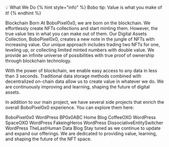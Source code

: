 💡 What We Do
{% hint style="info" %}
Bobo tip: Value is what you make of it!
{% endhint %}

Blockchain Born
At BoboPixel0x0, we are born on the blockchain. We effortlessly create NFTs collections and start minting them. However, the true value lies in what you can make out of them. Our Digital Assets Collection, BoboPixel0x0, creates a new note in the jungle of NFTs with increasing value. Our unique approach includes trading two NFTs for one, leveling up, or collecting limited minted numbers with double value. We provide an infinite universe of possibilities with true proof of ownership through blockchain technology.

With the power of blockchain, we enable easy access to any data in less than 3 seconds. Traditional data storage methods combined with decentralized on-chain data allow us to create value in whatever we do. We are continuously improving and learning, shaping the future of digital assets.

In addition to our main project, we have several side projects that enrich the overall BoboPixel0x0 experience. You can explore them here:

BoboPixel0x0 WordPress
BP0x0ABC Home Blog
CoffeeOXO WordPress
SpaceOXO WordPress
FakeingHeros WordPress
DissociativeEntitySwitcher WordPress
TheLastHuman Data Blog
Stay tuned as we continue to update and expand our offerings. We are dedicated to providing value, learning, and shaping the future of the NFT space.
